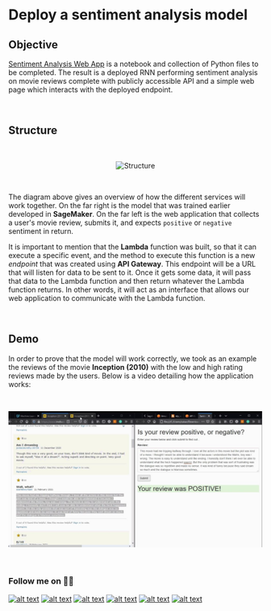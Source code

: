 # Deploy a sentiment analysis model

## Objective
[Sentiment Analysis Web App](https://github.com/udacity/sagemaker-deployment/tree/master/Project) is a notebook and collection of Python files to be completed. The result is a deployed RNN performing sentiment analysis on movie reviews complete with publicly accessible API and a simple web page which interacts with the deployed endpoint.

<br>

## Structure

<br>

<p align="center">
<img src="https://i.imgur.com/mqdArQg.jpeg" alt="Structure">
</p>

<br>

The diagram above gives an overview of how the different services will work together. On the far right is the model that was trained earlier developed in **SageMaker**. On the far left is the web application that collects a user's movie review, submits it, and expects ``positive`` or ``negative`` sentiment in return.

It is important to mention that the **Lambda** function was built, so that it can execute a specific event, and the method to execute this function is a new *endpoint* that was created using **API Gateway**. This endpoint will be a URL that will listen for data to be sent to it. Once it gets some data, it will pass that data to the Lambda function and then return whatever the Lambda function returns. In other words, it will act as an interface that allows our web application to communicate with the Lambda function.

<br>

## Demo

In order to prove that the model will work correctly, we took as an example the reviews of the movie **Inception (2010)** with the low and high rating reviews made by the users. Below is a video detailing how the application works:


<br>

<p align="center">
<img src="https://github.com/cbarros7/ml_engineer_nanodegree/blob/main/sagemaker_sentiment_analysis/website/deploydemo.JPG" alt="Demo">
</p>

<br>

### Follow me on :technologist:
[![alt text][1.1]][1]
[![alt text][2.1]][2]
[![alt text][3.1]][3]
[![alt text][4.1]][4]
[![alt text][5.1]][5]
[![alt text][6.1]][6]


<!-- icons with padding -->

[1.1]: https://i.imgur.com/I3n7R1x.png (portfolio)
[2.1]: https://i.imgur.com/AQlyAgc.png (linkedin)
[3.1]: https://i.imgur.com/LuHf8y7.png (twitter)
[4.1]: https://i.imgur.com/iXstsGR.png (github)
[5.1]: https://i.imgur.com/Zijs86N.png (medium)
[6.1]: https://i.imgur.com/Jucrrsg.png (tableau)

<!-- links to your social media accounts -->

[1]: https://carlosbarros.netlify.app/
[2]: https://www.linkedin.com/in/carlosbarros7/
[3]: https://twitter.com/cbarros27
[4]: https://github.com/cbarros7
[5]: https://medium.com/@cbarros7
[6]: https://public.tableau.com/profile/carlos.barros#!/?newProfile=&activeTab=0